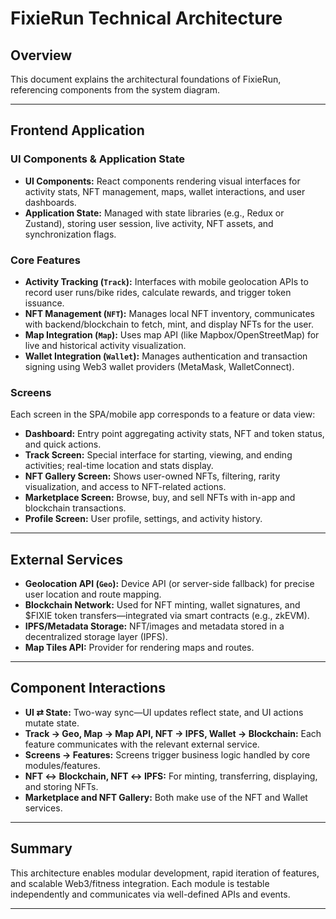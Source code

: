 # FixieRun Technical Architecture

## Overview

This document explains the architectural foundations of FixieRun, referencing components from the system diagram.

---

## Frontend Application

### UI Components & Application State

- **UI Components:** React components rendering visual interfaces for activity stats, NFT management, maps, wallet interactions, and user dashboards.
- **Application State:** Managed with state libraries (e.g., Redux or Zustand), storing user session, live activity, NFT assets, and synchronization flags.

### Core Features

- **Activity Tracking (`Track`):** Interfaces with mobile geolocation APIs to record user runs/bike rides, calculate rewards, and trigger token issuance.
- **NFT Management (`NFT`):** Manages local NFT inventory, communicates with backend/blockchain to fetch, mint, and display NFTs for the user.
- **Map Integration (`Map`):** Uses map API (like Mapbox/OpenStreetMap) for live and historical activity visualization.
- **Wallet Integration (`Wallet`):** Manages authentication and transaction signing using Web3 wallet providers (MetaMask, WalletConnect).

### Screens

Each screen in the SPA/mobile app corresponds to a feature or data view:

- **Dashboard:** Entry point aggregating activity stats, NFT and token status, and quick actions.
- **Track Screen:** Special interface for starting, viewing, and ending activities; real-time location and stats display.
- **NFT Gallery Screen:** Shows user-owned NFTs, filtering, rarity visualization, and access to NFT-related actions.
- **Marketplace Screen:** Browse, buy, and sell NFTs with in-app and blockchain transactions.
- **Profile Screen:** User profile, settings, and activity history.

---

## External Services

- **Geolocation API (`Geo`):** Device API (or server-side fallback) for precise user location and route mapping.
- **Blockchain Network:** Used for NFT minting, wallet signatures, and $FIXIE token transfers—integrated via smart contracts (e.g., zkEVM).
- **IPFS/Metadata Storage:** NFT/images and metadata stored in a decentralized storage layer (IPFS).
- **Map Tiles API:** Provider for rendering maps and routes.

---

## Component Interactions

- **UI ⇄ State:** Two-way sync—UI updates reflect state, and UI actions mutate state.
- **Track → Geo, Map → Map API, NFT → IPFS, Wallet → Blockchain:** Each feature communicates with the relevant external service.
- **Screens → Features:** Screens trigger business logic handled by core modules/features.
- **NFT ↔ Blockchain, NFT ↔ IPFS:** For minting, transferring, displaying, and storing NFTs.
- **Marketplace and NFT Gallery:** Both make use of the NFT and Wallet services.

---

## Summary

This architecture enables modular development, rapid iteration of features, and scalable Web3/fitness integration. Each module is testable independently and communicates via well-defined APIs and events.

---